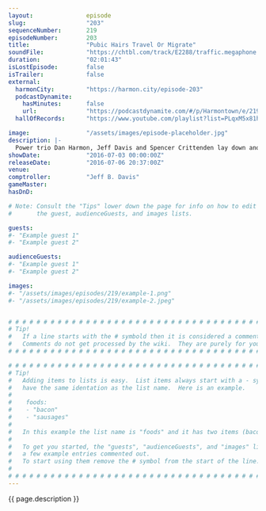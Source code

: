 ```yaml
---
layout:               episode
slug:                 "203"
sequenceNumber:       219
episodeNumber:        203
title:                "Pubic Hairs Travel Or Migrate"
soundFile:            "https://chtbl.com/track/E2288/traffic.megaphone.fm/STA6294944934.mp3?updated=1560189832"
duration:             "02:01:43"
isLostEpisode:        false
isTrailer:            false
external:
  harmonCity:         "https://harmon.city/episode-203"
  podcastDynamite:
    hasMinutes:       false
    url:              "https://podcastdynamite.com/#/p/Harmontown/e/219/203"
  hallOfRecords:      "https://www.youtube.com/playlist?list=PLqxM5x81hNOY7WKfzSEdOxjYt-8KqZtRe"

image:                "/assets/images/episode-placeholder.jpg"
description: |-
  Power trio Dan Harmon, Jeff Davis and Spencer Crittenden lay down another classic episode of Harmon.
showDate:             "2016-07-03 00:00:00Z"
releaseDate:          "2016-07-06 20:37:00Z"
venue:                
comptroller:          "Jeff B. Davis"
gameMaster:           
hasDnD:               

# Note: Consult the "Tips" lower down the page for info on how to edit
#       the guest, audienceGuests, and images lists.

guests:
#- "Example guest 1"
#- "Example guest 2"

audienceGuests:
#- "Example guest 1"
#- "Example guest 2"

images:
#- "/assets/images/episodes/219/example-1.png"
#- "/assets/images/episodes/219/example-2.jpeg"


# # # # # # # # # # # # # # # # # # # # # # # # # # # # # # # # # # # # # # # # # # # # #
# Tip!
#   If a line starts with the # symbold then it is considered a comment.
#   Comments do not get processed by the wiki.  They are purely for your information.
# # # # # # # # # # # # # # # # # # # # # # # # # # # # # # # # # # # # # # # # # # # # #

# # # # # # # # # # # # # # # # # # # # # # # # # # # # # # # # # # # # # # # # # # # # #
# Tip!
#   Adding items to lists is easy.  List items always start with a - symbol and have
#   have the same identation as the list name.  Here is an example.
#
#    foods:
#    - "bacon"
#    - "sausages"
#
#   In this example the list name is "foods" and it has two items (bacon, and sausages).
#
#   To get you started, the "guests", "audienceGuests", and "images" lists below have
#   a few example entries commented out.
#   To start using them remove the # symbol from the start of the line.
#
# # # # # # # # # # # # # # # # # # # # # # # # # # # # # # # # # # # # # # # # # # # # #
---
```


<!-- The episode description will be rendered here -->
{{ page.description }}

<!-- Add your content BELOW here -->
<!-- vvvvvvvvvvvvvvvvvvvvvvvvvvv -->




<!-- ^^^^^^^^^^^^^^^^^^^^^^^^^^^ -->
<!-- Add your content ABOVE here -->

<!-- The episode gallery will be rendered here -->